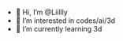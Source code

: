 - 👋 Hi, I’m @Liillly
- 👀 I’m interested in codes/ai/3d
- 🌱 I’m currently learning  3d

<!---
Liillly/Liillly is a ✨ special ✨ repository because its `README.md` (this file) appears on your GitHub profile.
You can click the Preview link to take a look at your changes.
--->
